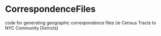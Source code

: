 # CorrespondenceFiles
code for generating geographic correspondence files (ie Census Tracts to NYC Community Districts)
